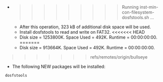 * >>>>>>>>> Running inst-min-con-filesystem-dosfstools.sh ...
  * After this operation, 323 kB of additional disk space will be used.
  * Install dosfstools to read and write on FAT32.
<<<<<<< HEAD
  * Disk size = 1253800K. Space Used = 492K. Runtime = 00:00:00:00.
=======
  * Disk size = 913664K. Space Used = 492K. Runtime = 00:00:00:00.
>>>>>>> refs/remotes/origin/bullseye
  * The following NEW packages will be installed:
  ```bash
dosfstools
  ```

